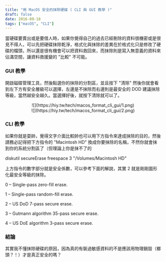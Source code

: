 ```yaml
---
title: "用 MacOS 安全的抹除硬碟 ( CLI 與 GUI 教學 )"
draft: false
date: 2016-09-18
tags: ["macOS", "CLI"]
---
```



當硬碟要賣出或是要借人時，如果你覺得自己的過去已經刪除的資料很機密或是很見不得人，可以先把硬碟抹除乾淨，格式化與抹除的差異在於格式化只是修改了硬碟的檔頭，所以還是很有機會可以把資料救回來，而抹除則是寫入無意義的資料來佔滿空間，讓資料救援變的 "比較" 不可能。

<!--more-->

### GUI 教學

開啟磁碟管理工具，然後點選你的抹除的分割區，並且按下 "清除" 然後你就會看到左下方有安全層級可以選擇，左邊是不抹除而右邊則是最安全的 DOD 建議抹除等級，當然越安全越久。當選擇好後，就按下清除就可以了。

<center>
![](https://hiy.tw/tech/macos_format_cli_gui/1.png)
</center>


<center>
![](https://hiy.tw/tech/macos_format_cli_gui/2.png)
</center>



### CLI 教學

如果你就是耍帥，覺得文字介面比較帥也可以用下方指令來達成抹除的目的，然後請務必記得把下方指令的 "Macintosh HD" 換成你要抹除的名稱，不然你就會抹到你的系統分割區了（但理論上你是抹不了的


diskutil secureErase freespace 3 "/Volumes/Macintosh HD"



上方指令的數字部分就是安全係數，可以參考下面的解說，其實 2 就是剛剛圖形化最安全等級的抹除。

0 – Single-pass zero-fill erase.

1 – Single-pass random-fill erase.

2 – US DoD 7-pass secure erase.

3 – Gutmann algorithm 35-pass secure erase.

4 – US DoE algorithm 3-pass secure erase.



### 結論

其實我不懂抹除硬碟的原因，因為真的有裝過敏感資料的不是應該用物理銷毀（榔頭？！）才是真正安全的嗎？







